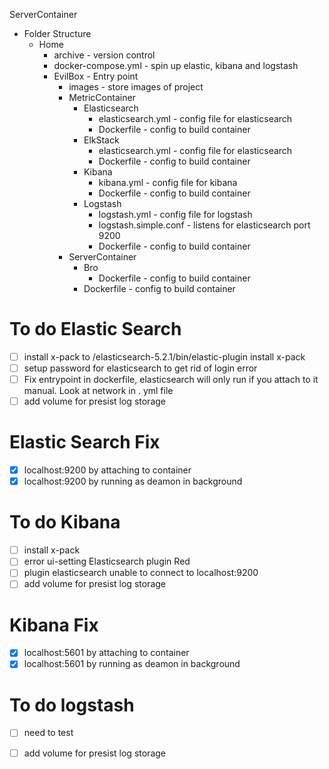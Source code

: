 ServerContainer

* Folder Structure
	* Home
		* archive - version control
		* docker-compose.yml - spin up elastic, kibana and logstash
		* EvilBox - Entry point
			* images - store images of project 
			* MetricContainer 
				* Elasticsearch
					* elasticsearch.yml - config file for elasticsearch
					* Dockerfile - config to build container
				* ElkStack
					* elasticsearch.yml - config file for elasticsearch
					* Dockerfile - config to build container
				* Kibana
					* kibana.yml - config file for kibana
					* Dockerfile - config to build container
				* Logstash
					* logstash.yml - config file for logstash
					* logstash.simple.conf - listens for elasticsearch port 9200
					* Dockerfile - config to build container
			* ServerContainer
				* Bro
					* Dockerfile - config to build container
				* Dockerfile - config to build container

# To do Elastic Search
- [ ] install x-pack to /elasticsearch-5.2.1/bin/elastic-plugin install x-pack
- [ ] setup password for elasticsearch to get rid of login error
- [ ] Fix entrypoint in dockerfile, elasticsearch will only run if you attach to it manual.  Look at network in . yml file
- [ ] add volume for presist log storage

# Elastic Search Fix
- [x] localhost:9200 by attaching to container
- [x] localhost:9200 by running as deamon in background

# To do Kibana 
- [ ] install x-pack
- [ ] error ui-setting Elasticsearch plugin Red
- [ ] plugin elasticsearch unable to connect to localhost:9200
- [ ] add volume for presist log storage

# Kibana Fix
- [x] localhost:5601 by attaching to container
- [x] localhost:5601 by running as deamon in background

# To do logstash
- [ ] need to test
- [ ] add volume for presist log storage

